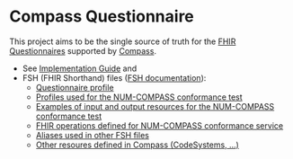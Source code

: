 # Compass Questionnaire

This project aims to be the single source of truth for the [FHIR Questionnaires](https://www.hl7.org/fhir/questionnaire.html) supported by [Compass](https://num-compass.science/de/).

* See [Implementation Guide](input/pagecontent/index.md) and
* FSH (FHIR Shorthand) files ([FSH documentation](https://build.fhir.org/ig/HL7/fhir-shorthand/)):
    * [Questionnaire profile](input/fsh/fhirquestionnaire.fsh)
    * [Profiles used for the NUM-COMPASS conformance test](input/fsh/conformance-test-profiles.fsh)
    * [Examples of input and output resources for the NUM-COMPASS conformance test](input/fsh/conformance-test-example-instances.fsh)
    * [FHIR operations defined for NUM-COMPASS conformance service](input/fsh/conformance-test-operation-definitions.fsh)
    * [Aliases used in other FSH files](input/fsh/aliases.fsh)
    * [Other resoures defined in Compass (CodeSystems, ...)](input/fsh/other-resources.fsh)
